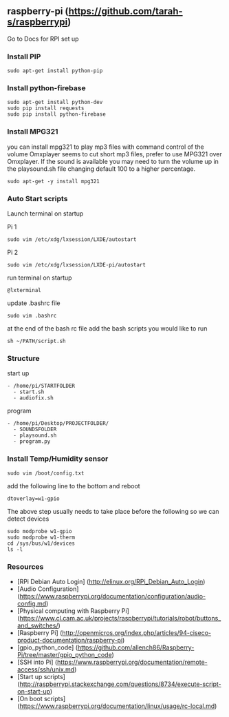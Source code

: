 ## raspberry-pi (https://github.com/tarah-s/raspberrypi)

Go to Docs for RPI set up



### Install PIP

```
sudo apt-get install python-pip
```


### Install python-firebase

```
sudo apt-get install python-dev
sudo pip install requests
sudo pip install python-firebase
```


### Install MPG321
you can install mpg321 to play mp3 files with command control of the volume Omxplayer
seems to cut short mp3 files, prefer to use MPG321 over Omxplayer. If the sound is
available you may need to turn the volume up in the playsound.sh file changing
default 100 to a higher percentage.

```
sudo apt-get -y install mpg321
```



### Auto Start scripts
Launch terminal on startup

Pi 1
```
sudo vim /etc/xdg/lxsession/LXDE/autostart

```

Pi 2
```
sudo vim /etc/xdg/lxsession/LXDE-pi/autostart

```

run terminal on startup
```
@lxterminal

```

update .bashrc file
```
sudo vim .bashrc

```

at the end of the bash rc file add the bash scripts you would like to run
```
sh ~/PATH/script.sh

```

### Structure

start up
```
- /home/pi/STARTFOLDER
  - start.sh
  - audiofix.sh
```

program
```
- /home/pi/Desktop/PROJECTFOLDER/
  - SOUNDSFOLDER
  - playsound.sh
  - program.py
```



### Install Temp/Humidity sensor

```
sudo vim /boot/config.txt
```

add the following line to the bottom and reboot

```
dtoverlay=w1-gpio

```

The above step usually needs to take place before the following so we can detect devices

```
sudo modprobe w1-gpio
sudo modprobe w1-therm
cd /sys/bus/w1/devices
ls -l
```

### Resources
* [RPi Debian Auto Login] (http://elinux.org/RPi_Debian_Auto_Login)
* [Audio Configuration] (https://www.raspberrypi.org/documentation/configuration/audio-config.md)
* [Physical computing with Raspberry Pi] (https://www.cl.cam.ac.uk/projects/raspberrypi/tutorials/robot/buttons_and_switches/)
* [Raspberry Pi] (http://openmicros.org/index.php/articles/94-ciseco-product-documentation/raspberry-pi)
* [gpio_python_code] (https://github.com/allench86/Raspberry-Pi/tree/master/gpio_python_code)
* [SSH into Pi] (https://www.raspberrypi.org/documentation/remote-access/ssh/unix.md)
* [Start up scripts] (http://raspberrypi.stackexchange.com/questions/8734/execute-script-on-start-up)
* [On boot scripts] (https://www.raspberrypi.org/documentation/linux/usage/rc-local.md)
